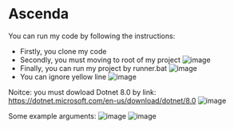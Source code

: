# Ascenda

You can run my code by following the instructions:
  - Firstly, you clone my code
  - Secondly, you must moving to root of my project
![image](https://github.com/user-attachments/assets/aeedcbff-7ae5-4b43-9bbc-1d8e602118d9)
  - Finally, you can run my project by runner.bat 
![image](https://github.com/user-attachments/assets/37740a6b-57ea-4d36-9e5d-fe9716582f8b)
  - You can ignore yellow line 
![image](https://github.com/user-attachments/assets/41ddaaa9-c167-4906-9c40-64e6f01fab5a)

Noitce: you must dowload Dotnet 8.0 by link: https://dotnet.microsoft.com/en-us/download/dotnet/8.0
![image](https://github.com/user-attachments/assets/757ff203-20a2-45bd-81bc-bf62ca9be051)

Some example arguments:
![image](https://github.com/user-attachments/assets/a751c6ec-8613-4999-b5ff-a2b7dc9164f1)
![image](https://github.com/user-attachments/assets/a8a890c0-25aa-413b-8470-66156354ef84)






 
